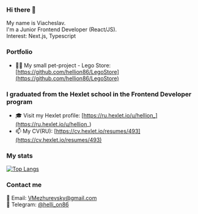 ### Hi there 👋
My name is Viacheslav.
<br>I'm a Junior Frontend Developer (React/JS).
<br>Interest: Next.js, Typescript

### Portfolio
- 👨‍💻 My small pet-project - Lego Store: [https://github.com/hellion86/LegoStore](https://github.com/hellion86/LegoStore)

### I graduated from the Hexlet school in the Frontend Developer program
- 🎓 Visit my Hexlet profile: [https://ru.hexlet.io/u/hellion_](https://ru.hexlet.io/u/hellion_)  
- 📫 My CV(RU): [https://cv.hexlet.io/resumes/493](https://cv.hexlet.io/resumes/493)

### My stats
[![Top Langs](https://github-readme-stats.vercel.app/api/top-langs/?username=hellion86&layout=compact&theme=vision-friendly-dark)](https://github.com/anuraghazra/github-readme-stats)

### Contact me
📧 Email: [VMezhurevsky@gmail.com](mailto:VMezhurevsky@gmail.com)
<br>📱 Telegram: [@helli_on86](https://t.me/helli_on86)
 